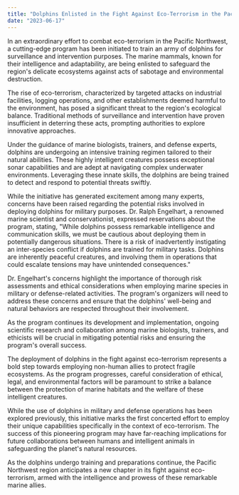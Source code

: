 ```yaml
---
title: "Dolphins Enlisted in the Fight Against Eco-Terrorism in the Pacific Northwest"
date: "2023-06-17"
---
```


In an extraordinary effort to combat eco-terrorism in the Pacific Northwest, a cutting-edge program has been initiated to train an army of dolphins for surveillance and intervention purposes. The marine mammals, known for their intelligence and adaptability, are being enlisted to safeguard the region's delicate ecosystems against acts of sabotage and environmental destruction.

The rise of eco-terrorism, characterized by targeted attacks on industrial facilities, logging operations, and other establishments deemed harmful to the environment, has posed a significant threat to the region's ecological balance. Traditional methods of surveillance and intervention have proven insufficient in deterring these acts, prompting authorities to explore innovative approaches.

Under the guidance of marine biologists, trainers, and defense experts, dolphins are undergoing an intensive training regimen tailored to their natural abilities. These highly intelligent creatures possess exceptional sonar capabilities and are adept at navigating complex underwater environments. Leveraging these innate skills, the dolphins are being trained to detect and respond to potential threats swiftly.

While the initiative has generated excitement among many experts, concerns have been raised regarding the potential risks involved in deploying dolphins for military purposes. Dr. Ralph Engelhart, a renowned marine scientist and conservationist, expressed reservations about the program, stating, "While dolphins possess remarkable intelligence and communication skills, we must be cautious about deploying them in potentially dangerous situations. There is a risk of inadvertently instigating an inter-species conflict if dolphins are trained for military tasks. Dolphins are inherently peaceful creatures, and involving them in operations that could escalate tensions may have unintended consequences."

Dr. Engelhart's concerns highlight the importance of thorough risk assessments and ethical considerations when employing marine species in military or defense-related activities. The program's organizers will need to address these concerns and ensure that the dolphins' well-being and natural behaviors are respected throughout their involvement.

As the program continues its development and implementation, ongoing scientific research and collaboration among marine biologists, trainers, and ethicists will be crucial in mitigating potential risks and ensuring the program's overall success.

The deployment of dolphins in the fight against eco-terrorism represents a bold step towards employing non-human allies to protect fragile ecosystems. As the program progresses, careful consideration of ethical, legal, and environmental factors will be paramount to strike a balance between the protection of marine habitats and the welfare of these intelligent creatures.

While the use of dolphins in military and defense operations has been explored previously, this initiative marks the first concerted effort to employ their unique capabilities specifically in the context of eco-terrorism. The success of this pioneering program may have far-reaching implications for future collaborations between humans and intelligent animals in safeguarding the planet's natural resources.

As the dolphins undergo training and preparations continue, the Pacific Northwest region anticipates a new chapter in its fight against eco-terrorism, armed with the intelligence and prowess of these remarkable marine allies.
